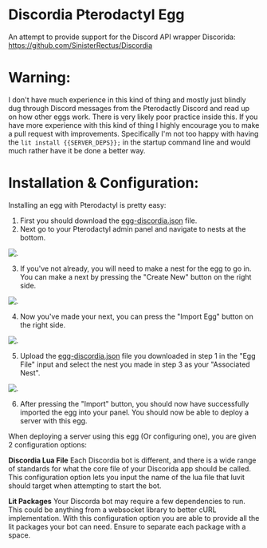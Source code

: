 # Discordia Pterodactyl Egg
An attempt to provide support for the Discord API wrapper Discorida: https://github.com/SinisterRectus/Discordia

# Warning:
I don't have much experience in this kind of thing and mostly just blindly dug through Discord messages from the Pterodactly Discord and read up on how other eggs work. There is very likely poor practice inside this. If you have more experience with this kind of thing I highly encourage you to make a pull request with improvements. Specifically I'm not too happy with having the `lit install {{SERVER_DEPS}};` in the startup command line and would much rather have it be done a better way.

# Installation & Configuration:
Installing an egg with Pterodactyl is pretty easy:
1. First you should download the [egg-discordia.json](https://github.com/owainjones74/egg-discordia/blob/main/egg-discordia.json) file.
2. Next go to your Pterodactyl admin panel and navigate to nests at the bottom.

![.](https://raw.githubusercontent.com/owainjones74/egg-discordia/main/media/nests.png)

3. If you've not already, you will need to make a nest for the egg to go in. You can make a next by pressing the "Create New" button on the right side.

![.](https://raw.githubusercontent.com/owainjones74/egg-discordia/main/media/nests-create.png)

4. Now you've made your next, you can press the "Import Egg" button on the right side.

![.](https://raw.githubusercontent.com/owainjones74/egg-discordia/main/media/egg-import.png)

5. Upload the [egg-discordia.json](https://github.com/owainjones74/egg-discordia/blob/main/egg-discordia.json) file you downloaded in step 1 in the "Egg File" input and select the nest you made in step 3 as your "Associated Nest".

![.](https://raw.githubusercontent.com/owainjones74/egg-discordia/main/media/egg-import2.png)

6. After pressing the "Import" button, you should now have successfully imported the egg into your panel. You should now be able to deploy a server with this egg.


When deploying a server using this egg (Or configuring one), you are given 2 configuration options:

**Discordia Lua File**
Each Discordia bot is different, and there is a wide range of standards for what the core file of your Discorida app should be called. This configuration option lets you input the name of the lua file that luvit should target when attempting to start the bot.

**Lit Packages**
Your Discorda bot may require a few dependencies to run. This could be anything from a websocket library to better cURL implementation. With this configuration option you are able to provide all the lit packages your bot can need. Ensure to separate each package with a space.

